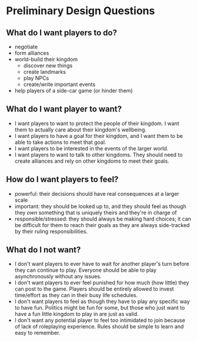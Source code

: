 # Preliminary Design Questions

## What do I want players to do?

- negotiate
- form alliances
- world-build their kingdom
	- discover new things
	- create landmarks
	- play NPCs
	- create/write important events
- help players of a side-car game (or hinder them)

## What do I want player to want?

- I want players to want to protect the people of their kingdom. I want them to actually care about their kingdom's wellbeing.
- I want players to have a goal for their kingdom, and I want them to be able to take actions to meet that goal.
- I want players to be interested in the events of the larger world.
- I want players to want to talk to other kingdoms. They should need to create alliances and rely on other kingdoms to meet their goals.

## How do I want players to feel?

- powerful: their decisions should have real consequences at a larger scale
- important: they should be looked up to, and they should feel as though they *own* something that is uniquely theirs and they're in charge of
- responsible/stressed: they should always be making hard choices; it can be difficult for them to reach their goals as they are always side-tracked by their ruling responsibilities.

## What do I not want?

- I don't want players to ever have to wait for another player's turn before they can continue to play. Everyone should be able to play asynchronously without any issues.
- I don't want players to ever feel punished for how much (how little) they can post to the game. Players should be entirely allowed to invest time/effort as they can in their busy life schedules.
- I don't want players to feel as though they have to play any specific way to have fun. Politics might be fun for some, but those who just want to have a fun little kingdom to play in are just as valid.
- I don't want any potential player to feel too intimidated to join because of lack of roleplaying experience. Rules should be simple to learn and easy to remember.
